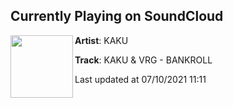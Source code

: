 ## Currently Playing on SoundCloud

[<img align="left" width="100" src="https://i1.sndcdn.com/artworks-000612495754-ky1rd6-t500x500.jpg">](https://soundcloud.com/djkaku/bankroll)

**Artist**: KAKU 

**Track**: KAKU & VRG - BANKROLL

Last updated at 07/10/2021 11:11
